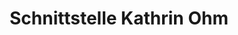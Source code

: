---
title: "Schnittstelle Kathrin Ohm"
url: /poppenhausen/schnittstelle-kathrin-ohm/
shop: Friseur
---